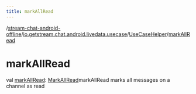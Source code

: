 ```yaml
---
title: markAllRead
---
```

/[stream-chat-android-offline](../../index.md)/[io.getstream.chat.android.livedata.usecase](../index.md)/[UseCaseHelper](index.md)/[markAllRead](markAllRead.md)  
  
  
  
# markAllRead  
val [markAllRead](markAllRead.md): [MarkAllRead](../MarkAllRead/index.md)markAllRead marks all messages on a channel as read
